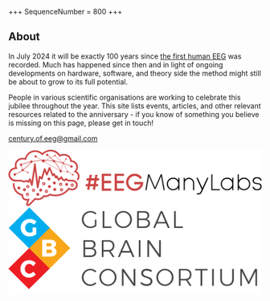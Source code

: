 +++
SequenceNumber = 800
+++

## About

In July 2024 it will be exactly 100 years since [the first human EEG](https://en.wikipedia.org/wiki/Electroencephalography#History) was recorded.
Much has happened since then and in light of ongoing developments on hardware, software, and theory side the method might still be about to grow to its full potential.

People in various scientific organisations are working to celebrate this jubilee throughout the year.
This site lists events, articles, and other relevant resources related to the anniversary - if you know of something you believe is missing on this page, please get in touch! 

[century.of.eeg@gmail.com](mailto:century.of.eeg@gmail.com)

[![eegmanylabs](/assets/images/eegmanylabs_logo.png)]()[![global brain consortium](/assets/images/gbc_logo.png)](https://globalbrainconsortium.org)
